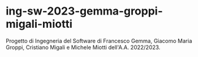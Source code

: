 # ing-sw-2023-gemma-groppi-migali-miotti

Progetto di Ingegneria del Software di Francesco Gemma, Giacomo Maria Groppi, Cristiano Migali e Michele Miotti dell'A.A. 2022/2023.
